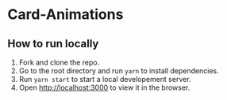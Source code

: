 # Card-Animations
## How to run locally

1. Fork and clone the repo.
2. Go to the root directory and run `yarn` to install dependencies.
3. Run `yarn start` to start a local developement server.
4. Open [http://localhost:3000](http://localhost:3000) to view it in the browser.
